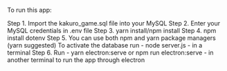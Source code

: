 To run this app:

Step 1.
Import the kakuro_game.sql file into your MySQL
Step 2.
Enter your MySQL credentials in .env file
Step 3.
yarn install/npm install
Step 4.
npm install dotenv
Step 5.
You can use both npm and yarn package managers (yarn suggested) To activate the database
run - node server.js - in a terminal
Step 6.
Run - yarn electron:serve or npm run electron:serve - in another terminal to run the app through electron
